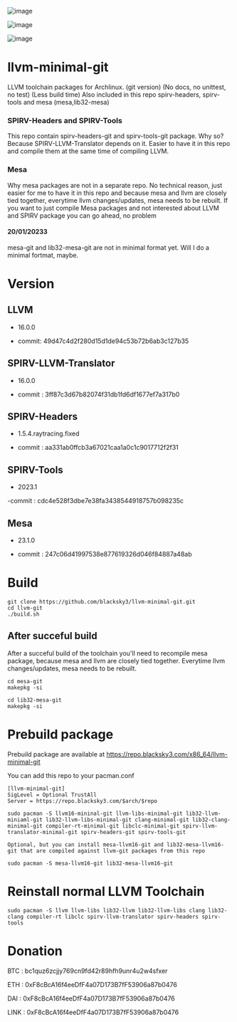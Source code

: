 ![image](https://user-images.githubusercontent.com/68618182/188527035-385752e7-fbd3-4865-abda-fdba4a804d99.png)

![image](https://user-images.githubusercontent.com/68618182/213734198-0cf50021-1f02-4c80-9a48-6f20ad42ce04.png)

![image](https://user-images.githubusercontent.com/68618182/213734962-c8308c3b-a5da-4c82-a404-010beae93ed6.png)

# llvm-minimal-git

LLVM toolchain packages for Archlinux. (git version) (No docs, no unittest, no test) (Less build time) Also included in this repo spirv-headers, spirv-tools and mesa (mesa,lib32-mesa)

### SPIRV-Headers and SPIRV-Tools

This repo contain spirv-headers-git and spirv-tools-git package. Why so? Because SPIRV-LLVM-Translator depends on it. Easier to have it in this repo and compile them at the same time of compiling LLVM.

### Mesa

Why mesa packages are not in a separate repo. No technical reason, just easier for me to have it in this repo and because mesa and llvm are closely tied together, everytime llvm changes/updates, mesa needs to be rebuilt. If you want to just compile Mesa packages and not interested about LLVM and SPIRV package you can go ahead, no problem

#### 20/01/20233

mesa-git and lib32-mesa-git are not in minimal format yet. Will I do a minimal fortmat, maybe.

# Version

## LLVM

- 16.0.0

- commit: 49d47c4d2f280d15d1de94c53b72b6ab3c127b35

## SPIRV-LLVM-Translator

- 16.0.0

- commit : 3ff87c3d67b82074f31db1fd6df1677ef7a317b0

## SPIRV-Headers

- 1.5.4.raytracing.fixed

- commit : aa331ab0ffcb3a67021caa1a0c1c9017712f2f31

## SPIRV-Tools

- 2023.1

-commit : cdc4e528f3dbe7e38fa3438544918757b098235c

## Mesa

- 23.1.0

- commit : 247c06d41997538e877619326d046f84887a48ab

# Build

    git clone https://github.com/blacksky3/llvm-minimal-git.git
    cd llvm-git
    ./build.sh

## After succeful build

After a succeful build of the toolchain you'll need to recompile mesa package, because mesa and llvm are closely tied together. Everytime llvm changes/updates, mesa needs to be rebuilt.

    cd mesa-git
    makepkg -si

    cd lib32-mesa-git
    makepkg -si

# Prebuild package

Prebuild package are available at https://repo.blacksky3.com/x86_64/llvm-minimal-git

You can add this repo to your pacman.conf

    [llvm-minimal-git]
    SigLevel = Optional TrustAll
    Server = https://repo.blacksky3.com/$arch/$repo

    sudo pacman -S llvm16-mininal-git llvm-libs-minimal-git lib32-llvm-miniaml-git lib32-llvm-libs-minimal-git clang-minimal-git lib32-clang-minimal-git compiler-rt-minimal-git libclc-minimal-git spirv-llvm-translator-minimal-git spirv-headers-git spirv-tools-git

    Optional, but you can install mesa-llvm16-git and lib32-mesa-llvm16-git that are compiled against llvm-git packages from this repo

    sudo pacman -S mesa-llvm16-git lib32-mesa-llvm16-git


# Reinstall normal LLVM Toolchain

    sudo pacman -S llvm llvm-libs lib32-llvm lib32-llvm-libs clang lib32-clang compiler-rt libclc spirv-llvm-translator spirv-headers spirv-tools

# Donation

BTC : bc1quz6zcjjy769cn9fd42r89hfh9unr4u2w4sfxer

ETH : 0xF8cBcA16f4eeDfF4a07D173B7fF53906a87b0476

DAI : 0xF8cBcA16f4eeDfF4a07D173B7fF53906a87b0476

LINK : 0xF8cBcA16f4eeDfF4a07D173B7fF53906a87b0476
